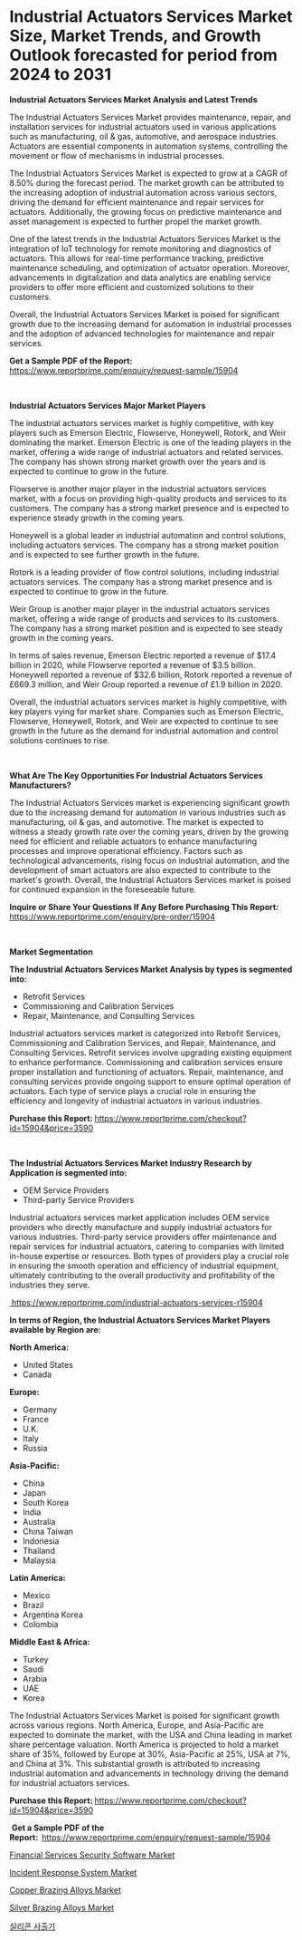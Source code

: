 <p><h1>Industrial Actuators Services Market Size, Market Trends, and Growth Outlook forecasted for period from 2024 to 2031</h1></p><p><strong>Industrial Actuators Services Market Analysis and Latest Trends</strong></p>
<p><p>The Industrial Actuators Services Market provides maintenance, repair, and installation services for industrial actuators used in various applications such as manufacturing, oil & gas, automotive, and aerospace industries. Actuators are essential components in automation systems, controlling the movement or flow of mechanisms in industrial processes.</p><p>The Industrial Actuators Services Market is expected to grow at a CAGR of 8.50% during the forecast period. The market growth can be attributed to the increasing adoption of industrial automation across various sectors, driving the demand for efficient maintenance and repair services for actuators. Additionally, the growing focus on predictive maintenance and asset management is expected to further propel the market growth.</p><p>One of the latest trends in the Industrial Actuators Services Market is the integration of IoT technology for remote monitoring and diagnostics of actuators. This allows for real-time performance tracking, predictive maintenance scheduling, and optimization of actuator operation. Moreover, advancements in digitalization and data analytics are enabling service providers to offer more efficient and customized solutions to their customers.</p><p>Overall, the Industrial Actuators Services Market is poised for significant growth due to the increasing demand for automation in industrial processes and the adoption of advanced technologies for maintenance and repair services.</p></p>
<p><strong>Get a Sample PDF of the Report:&nbsp;</strong> <a href="https://www.reportprime.com/enquiry/request-sample/15904">https://www.reportprime.com/enquiry/request-sample/15904</a></p>
<p>&nbsp;</p>
<p><strong>Industrial Actuators Services Major Market Players</strong></p>
<p><p>The industrial actuators services market is highly competitive, with key players such as Emerson Electric, Flowserve, Honeywell, Rotork, and Weir dominating the market. Emerson Electric is one of the leading players in the market, offering a wide range of industrial actuators and related services. The company has shown strong market growth over the years and is expected to continue to grow in the future.</p><p>Flowserve is another major player in the industrial actuators services market, with a focus on providing high-quality products and services to its customers. The company has a strong market presence and is expected to experience steady growth in the coming years.</p><p>Honeywell is a global leader in industrial automation and control solutions, including actuators services. The company has a strong market position and is expected to see further growth in the future.</p><p>Rotork is a leading provider of flow control solutions, including industrial actuators services. The company has a strong market presence and is expected to continue to grow in the future.</p><p>Weir Group is another major player in the industrial actuators services market, offering a wide range of products and services to its customers. The company has a strong market position and is expected to see steady growth in the coming years.</p><p>In terms of sales revenue, Emerson Electric reported a revenue of $17.4 billion in 2020, while Flowserve reported a revenue of $3.5 billion. Honeywell reported a revenue of $32.6 billion, Rotork reported a revenue of £669.3 million, and Weir Group reported a revenue of £1.9 billion in 2020.</p><p>Overall, the industrial actuators services market is highly competitive, with key players vying for market share. Companies such as Emerson Electric, Flowserve, Honeywell, Rotork, and Weir are expected to continue to see growth in the future as the demand for industrial automation and control solutions continues to rise.</p></p>
<p>&nbsp;</p>
<p><strong>What Are The Key Opportunities For Industrial Actuators Services Manufacturers?</strong></p>
<p><p>The Industrial Actuators Services market is experiencing significant growth due to the increasing demand for automation in various industries such as manufacturing, oil & gas, and automotive. The market is expected to witness a steady growth rate over the coming years, driven by the growing need for efficient and reliable actuators to enhance manufacturing processes and improve operational efficiency. Factors such as technological advancements, rising focus on industrial automation, and the development of smart actuators are also expected to contribute to the market's growth. Overall, the Industrial Actuators Services market is poised for continued expansion in the foreseeable future.</p></p>
<p><strong>Inquire or Share Your Questions If Any Before Purchasing This Report:</strong> <a href="https://www.reportprime.com/enquiry/pre-order/15904">https://www.reportprime.com/enquiry/pre-order/15904</a></p>
<p>&nbsp;</p>
<p><strong>Market Segmentation</strong></p>
<p><strong>The Industrial Actuators Services Market Analysis by types is segmented into:</strong></p>
<p><ul><li>Retrofit Services</li><li>Commissioning and Calibration Services</li><li>Repair, Maintenance, and Consulting Services</li></ul></p>
<p><p>Industrial actuators services market is categorized into Retrofit Services, Commissioning and Calibration Services, and Repair, Maintenance, and Consulting Services. Retrofit services involve upgrading existing equipment to enhance performance. Commissioning and calibration services ensure proper installation and functioning of actuators. Repair, maintenance, and consulting services provide ongoing support to ensure optimal operation of actuators. Each type of service plays a crucial role in ensuring the efficiency and longevity of industrial actuators in various industries.</p></p>
<p><strong>Purchase this Report:&nbsp;</strong><a href="https://www.reportprime.com/checkout?id=15904&price=3590">https://www.reportprime.com/checkout?id=15904&price=3590</a></p>
<p>&nbsp;</p>
<p><strong>The Industrial Actuators Services Market Industry Research by Application is segmented into:</strong></p>
<p><ul><li>OEM Service Providers</li><li>Third-party Service Providers</li></ul></p>
<p><p>Industrial actuators services market application includes OEM service providers who directly manufacture and supply industrial actuators for various industries. Third-party service providers offer maintenance and repair services for industrial actuators, catering to companies with limited in-house expertise or resources. Both types of providers play a crucial role in ensuring the smooth operation and efficiency of industrial equipment, ultimately contributing to the overall productivity and profitability of the industries they serve.</p></p>
<p><a href="https://www.reportprime.com/industrial-actuators-services-r15904">&nbsp;https://www.reportprime.com/industrial-actuators-services-r15904</a></p>
<p><strong>In terms of Region, the Industrial Actuators Services Market Players available by Region are:</strong></p>
<p>
    <p> <strong> North America: </strong>
        <ul>
            <li>United States</li>
            <li>Canada</li>
        </ul>
        </p> 
    <p> <strong> Europe: </strong>
        <ul>
            <li>Germany</li>
            <li>France</li>
            <li>U.K.</li>
            <li>Italy</li>
            <li>Russia</li>
        </ul>
        </p> 
    <p> <strong> Asia-Pacific: </strong>
        <ul>
            <li>China</li>
            <li>Japan</li>
            <li>South Korea</li>
            <li>India</li>
            <li>Australia</li>
            <li>China Taiwan</li>
            <li>Indonesia</li>
            <li>Thailand</li>
            <li>Malaysia</li>
        </ul>
        </p> 
    <p> <strong> Latin America: </strong>
        <ul>
            <li>Mexico</li>
            <li>Brazil</li>
            <li>Argentina Korea</li>
            <li>Colombia</li>
        </ul>
        </p> 
    <p> <strong> Middle East & Africa: </strong>
        <ul>
            <li>Turkey</li>
            <li>Saudi</li>
            <li>Arabia</li>
            <li>UAE</li>
            <li>Korea</li>
        </ul>
    </p>
    </p>
<p><p>The Industrial Actuators Services Market is poised for significant growth across various regions. North America, Europe, and Asia-Pacific are expected to dominate the market, with the USA and China leading in market share percentage valuation. North America is projected to hold a market share of 35%, followed by Europe at 30%, Asia-Pacific at 25%, USA at 7%, and China at 3%. This substantial growth is attributed to increasing industrial automation and advancements in technology driving the demand for industrial actuators services.</p></p>
<p><strong>Purchase this Report: </strong><a href="https://www.reportprime.com/checkout?id=15904&price=3590">https://www.reportprime.com/checkout?id=15904&price=3590</a></p>
<p>&nbsp;<strong>Get a Sample PDF of the Report:&nbsp;&nbsp;</strong><a href="https://www.reportprime.com/enquiry/request-sample/15904">https://www.reportprime.com/enquiry/request-sample/15904</a></p>
<p><strong></strong></p>
<p><p><a href="https://github.com/bobicer/Market-Research-Report-List-2/blob/main/financial-services-security-software-market.md">Financial Services Security Software Market</a></p><p><a href="https://github.com/timeliteaut/Market-Research-Report-List-2/blob/main/incident-response-system-market.md">Incident Response System Market</a></p><p><a href="https://issuu.com/reportprime-2/docs/copper-brazing-alloys-market-size-2030.pptx">Copper Brazing Alloys Market</a></p><p><a href="https://issuu.com/reportprime-2/docs/silver-brazing-alloys-market-size-2030.pptx">Silver Brazing Alloys Market</a></p><p><a href="https://github.com/JonHarrtis67676y/Market-Research-Report-List-1/blob/main/109984123790.md">실리콘 사출기</a></p></p>